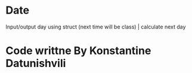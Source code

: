 # Date

Input/output day using struct (next time will be class) | calculate next day

# Code writtne By Konstantine Datunishvili
